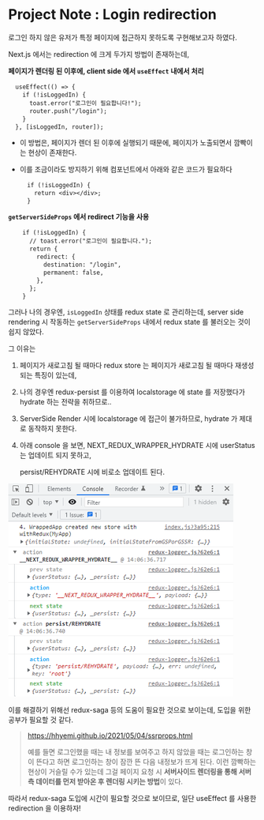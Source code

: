 # Project Note : Login redirection

로그인 하지 않은 유저가 특정 페이지에 접근하지 못하도록 구현해보고자 하였다. 

Next.js 에서는 redirection 에 크게 두가지 방법이 존재하는데,

**페이지가 렌더링 된 이후에, client side 에서 `useEffect` 내에서 처리**

```react
  useEffect(() => {
    if (!isLoggedIn) {
      toast.error("로그인이 필요합니다!");
      router.push("/login");
    }
  }, [isLoggedIn, router]);
```

- 이 방법은, 페이지가 렌더 된 이후에 실행되기 때문에,  페이지가 노출되면서 깜빡이는 현상이 존재한다. 

- 이를 조금이라도 방지하기 위해 컴포넌트에서 아래와 같은 코드가 필요하다 

  ```react
    if (!isLoggedIn) {
      return <div></div>;
    }
  ```

**`getServerSideProps` 에서 redirect 기능을 사용**

```react
    if (!isLoggedIn) {
      // toast.error("로그인이 필요합니다.");
      return {
        redirect: {
          destination: "/login",
          permanent: false,
        },
      };
    }
```

그러나 나의 경우엔, `isLoggedIn` 상태를 redux state 로 관리하는데, server side rendering 시 작동하는 `getServerSideProps` 내에서 redux state 를 불러오는 것이 쉽지 않았다. 

그 이유는

1. 페이지가 새로고침 될 때마다 redux store 는 페이지가 새로고침 될 때마다 재생성되는 특징이 있는데, 

2. 나의 경우엔 redux-persist 를 이용하여 localstorage 에 state 를 저장했다가 hydrate 하는 전략을 취하므로.. 

3. ServerSide Render 시에 localstorage 에 접근이 불가하므로, hydrate 가 제대로 동작하지 못한다. 

4. 아래 console 을 보면, NEXT_REDUX_WRAPPER_HYDRATE 시에 userStatus 는 업데이트 되지 못하고, 

   persist/REHYDRATE 시에 비로소 업데이트 된다. 

![image-20220204140658631](2022-02-04-Project_Note_login_redirection.assets/image-20220204140658631.png)

이를 해결하기 위해선 redux-saga 등의 도움이 필요한 것으로 보이는데, 도입을 위한 공부가 필요할 것 같다. 

> https://hhyemi.github.io/2021/05/04/ssrprops.html
>
> 예를 들면 로그인했을 때는 내 정보를 보여주고 하지 않았을 때는 로그인하는 창이 뜬다고 하면 로그인하는 창이 잠깐 뜬 다음 내정보가 뜨게 된다. 이런 깜빡하는 현상이 거슬릴 수가 있는데 그걸 페이지 요청 시 **서버사이드 렌더링을 통해 서버 측 데이터를 먼저 받아온 후 렌더링 시키는 방법**이 있다.



따라서 redux-saga 도입에 시간이 필요할 것으로 보이므로, 일단 useEffect 를 사용한 redirection 을 이용하자!
